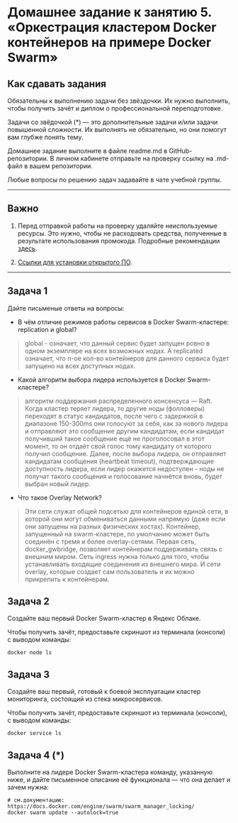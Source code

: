 # Домашнее задание к занятию 5. «Оркестрация кластером Docker контейнеров на примере Docker Swarm»

## Как сдавать задания

Обязательны к выполнению задачи без звёздочки. Их нужно выполнить, чтобы получить зачёт и диплом о профессиональной переподготовке.

Задачи со звёдочкой (*) — это дополнительные задачи и/или задачи повышенной сложности. Их выполнять не обязательно, но они помогут вам глубже понять тему.

Домашнее задание выполните в файле readme.md в GitHub-репозитории. В личном кабинете отправьте на проверку ссылку на .md-файл в вашем репозитории.

Любые вопросы по решению задач задавайте в чате учебной группы.

---


## Важно

1. Перед отправкой работы на проверку удаляйте неиспользуемые ресурсы.
Это нужно, чтобы не расходовать средства, полученные в результате использования промокода.
Подробные рекомендации [здесь](https://github.com/netology-code/virt-homeworks/blob/virt-11/r/README.md).

2. [Ссылки для установки открытого ПО](https://github.com/netology-code/devops-materials/blob/master/README.md).

---

## Задача 1

Дайте письменые ответы на вопросы:

- В чём отличие режимов работы сервисов в Docker Swarm-кластере: replication и global?

> global - означает, что данный сервис будет запущен ровно в одном экземпляре на всех возможных нодах. А replicated означает, что n-ое кол-во контейнеров для данного сервиса будет запущено на всех доступных нодах.

- Какой алгоритм выбора лидера используется в Docker Swarm-кластере?

> алгоритм поддержания распределенного консенсуса — Raft. 
  Когда кластер теряет лидера, то другие ноды (фолловеры) переходят в статус кандидатов, после чего с задержкой в диапазоне 150-300ms они голосуют за себя, как за нового лидера и отправляют это сообщение другим кандидатам, если кандидат получивший такое сообщение ещё не проголосовал в этот момент, то он 
  отдаёт свой голос тому кандидату от которого получил сообщение. Далее, после выбора лидера, он отправляет кандидатам сообщения (heartbeat timeout), подтверждающие доступность лидера, если лидер окажется недоступен - ноды не получат такого сообщения и голосование начнётся вновь, будет выбран новый лидер.

- Что такое Overlay Network?

> Эти сети служат общей подсетью для контейнеров единой сети, в которой они могут обмениваться данными напрямую (даже если они запущены на разных физических хостах).
  Контейнер, запущенный на swarm-кластере, по умолчанию может быть соединён с тремя и более overlay-сетями. Первая сеть, docker_gwbridge, позволяет контейнерам поддерживать связь с внешним миром. Сеть ingress нужна только для того, чтобы устанавливать входящие соединения из внешнего мира. И сети overlay, 
  которые создает сам пользователь и их можно прикрепить к контейнерам. 
 
## Задача 2

Создайте ваш первый Docker Swarm-кластер в Яндекс Облаке.

Чтобы получить зачёт, предоставьте скриншот из терминала (консоли) с выводом команды:
```
docker node ls
```

## Задача 3

Создайте ваш первый, готовый к боевой эксплуатации кластер мониторинга, состоящий из стека микросервисов.

Чтобы получить зачёт, предоставьте скриншот из терминала (консоли), с выводом команды:
```
docker service ls
```

## Задача 4 (*)

Выполните на лидере Docker Swarm-кластера команду, указанную ниже, и дайте письменное описание её функционала — что она делает и зачем нужна:
```
# см.документацию: https://docs.docker.com/engine/swarm/swarm_manager_locking/
docker swarm update --autolock=true
```


